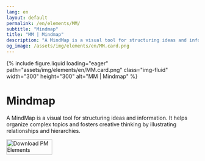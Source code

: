 ```yaml
---
lang: en
layout: default
permalink: /en/elements/MM/
subtitle: "Mindmap"
title: "MM | Mindmap"
description: "A MindMap is a visual tool for structuring ideas and information. It helps organize complex topics and fosters creative thinking by illustrating relationships and hierarchies."
og_image: /assets/img/elements/en/MM.card.png
---
```


{% include figure.liquid loading="eager" path="assets/img/elements/en/MM.card.png" class="img-fluid" width="300" height="300" alt="MM | Mindmap" %}

# Mindmap

A MindMap is a visual tool for structuring ideas and information. It helps organize complex topics and fosters creative thinking by illustrating relationships and hierarchies.

<a href="https://apps.apple.com/app/apple-store/id6738084498?pt=127441684&ct=website&mt=8">
  <img src="{{ "assets/img/en/appstore.png" | relative_url }}" width="120" height="40" alt="Download PM Elements">
</a>
